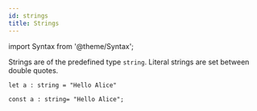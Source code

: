 ```yaml
---
id: strings
title: Strings
---
```


import Syntax from '@theme/Syntax';

Strings are of the predefined type `string`. Literal strings are set
between double quotes.

<Syntax syntax="cameligo">

```cameligo group=strings
let a : string = "Hello Alice"
```

</Syntax>

<Syntax syntax="jsligo">

```jsligo group=strings
const a : string= "Hello Alice";
```

</Syntax>
